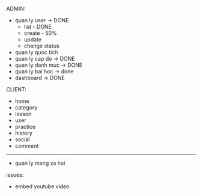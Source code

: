 ADMIN:

- quan ly user -> DONE
  + list - DONE
  + create - 50%
  + update
  + change status
- quan ly quoc tich
- quan ly cap do -> DONE
- quan ly danh muc -> DONE
- quan ly bai hoc -> done
- dashboard -> DONE

CLIENT:

- home
- category
- lesson
- user
- practice
- history
- social
- comment

----
- quan ly mang xa hoi

issues:
- embed youtube video
